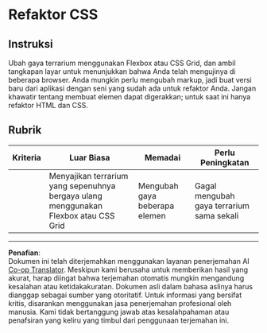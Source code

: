 <!--
CO_OP_TRANSLATOR_METADATA:
{
  "original_hash": "9d4d75af51aaccfe9af778f792c62919",
  "translation_date": "2025-08-27T23:00:50+00:00",
  "source_file": "3-terrarium/2-intro-to-css/assignment.md",
  "language_code": "id"
}
-->
# Refaktor CSS

## Instruksi

Ubah gaya terrarium menggunakan Flexbox atau CSS Grid, dan ambil tangkapan layar untuk menunjukkan bahwa Anda telah mengujinya di beberapa browser. Anda mungkin perlu mengubah markup, jadi buat versi baru dari aplikasi dengan seni yang sudah ada untuk refaktor Anda. Jangan khawatir tentang membuat elemen dapat digerakkan; untuk saat ini hanya refaktor HTML dan CSS.

## Rubrik

| Kriteria | Luar Biasa                                                        | Memadai                       | Perlu Peningkatan                   |
| -------- | ----------------------------------------------------------------- | ----------------------------- | ------------------------------------ |
|          | Menyajikan terrarium yang sepenuhnya bergaya ulang menggunakan Flexbox atau CSS Grid | Mengubah gaya beberapa elemen | Gagal mengubah gaya terrarium sama sekali |

---

**Penafian**:  
Dokumen ini telah diterjemahkan menggunakan layanan penerjemahan AI [Co-op Translator](https://github.com/Azure/co-op-translator). Meskipun kami berusaha untuk memberikan hasil yang akurat, harap diingat bahwa terjemahan otomatis mungkin mengandung kesalahan atau ketidakakuratan. Dokumen asli dalam bahasa aslinya harus dianggap sebagai sumber yang otoritatif. Untuk informasi yang bersifat kritis, disarankan menggunakan jasa penerjemahan profesional oleh manusia. Kami tidak bertanggung jawab atas kesalahpahaman atau penafsiran yang keliru yang timbul dari penggunaan terjemahan ini.